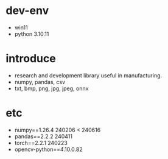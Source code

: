 # dev-env
- win11
- python 3.10.11

# introduce
- research and development library useful in manufacturing.
- numpy, pandas, csv
- txt, bmp, png, jpg, jpeg, onnx

# etc
- numpy==1.26.4 240206 < 240616
- pandas==2.2.2 240411
- torch==2.2.1 240223
- opencv-python==4.10.0.82

